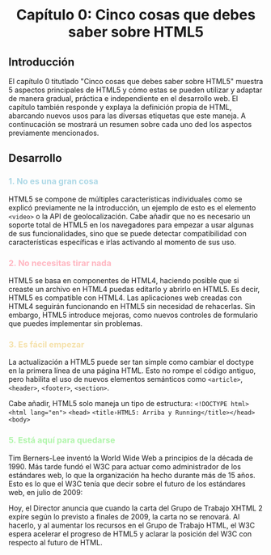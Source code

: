 <center> <h1>Capítulo 0: Cinco cosas que debes saber sobre HTML5</h1></center>

## Introducción
El capítulo 0 titutlado "Cinco cosas que debes saber sobre HTML5" muestra 5 aspectos principales de HTML5 y cómo estas se pueden utilizar y adaptar de manera gradual, práctica e independiente en el desarrollo web.
El capítulo también responde y explaya la definición propia de HTML, abarcando nuevos usos para las diversas etiquetas que este maneja.
A continucación se mostrará un resumen sobre cada uno ded los aspectos previamente mencionados.

## Desarrollo

<h3 style="color:lightblue">1. No es una gran cosa</h3>

HTML5 se compone de múltiples características individuales como se explicó previamente ne la introducción, un ejemplo de esto es el elemento `<video>` o la API de geolocalización. 
Cabe añadir que no es necesario un soporte total de HTML5 en los navegadores para empezar a usar algunas de sus funcionalidades, sino que se puede detectar compatibilidad con características específicas e irlas activando al momento de sus uso.

<h3 style="color:lightpink">2. No necesitas tirar nada</h3>
HTML5 se basa en componentes de HTML4, haciendo posible que si creaste un archivo en HTML4 puedas editarlo y abrirlo en HTML5.
Es decir, HTML5 es compatible con HTML4. Las aplicaciones web creadas con HTML4 seguirán funcionando en HTML5 sin necesidad de rehacerlas. Sin embargo, HTML5 introduce mejoras, como nuevos controles de formulario que puedes implementar sin problemas.

<h3 style="color:#f5e1ab">3. Es fácil empezar</h3>

La actualización a HTML5 puede ser tan simple como cambiar el doctype en la primera línea de una página HTML. Esto no rompe el código antiguo, pero habilita el uso de nuevos elementos semánticos como `<article>`, `<header>`, `<footer>`, `<section>`.

Cabe añadir, HTML5 solo maneja un tipo de estructura: 
`<!DOCTYPE html>`
`<html lang="en">`
`<head>`
`<title›HTML5: Arriba y Running</title></head> <body>`

<h3 style="color:#b0f5ab">5. Está aquí para quedarse</h3>

Tim Berners-Lee inventó la World Wide Web a principios de la década de 1990. Más tarde fundó el W3C para actuar como administrador de los estándares web, lo que la organización ha hecho durante más de 15 años. Esto es lo que el W3C tenía que decir sobre el futuro de los estándares web, en julio de 2009:

Hoy, el Director anuncia que cuando la carta del Grupo de Trabajo XHTML 2 expire según lo previsto a finales de 2009, la carta no se renovará. Al hacerlo, y al aumentar los recursos en el Grupo de Trabajo HTML, el W3C espera acelerar el progreso de HTML5 y aclarar la posición del W3C con respecto al futuro de HTML.